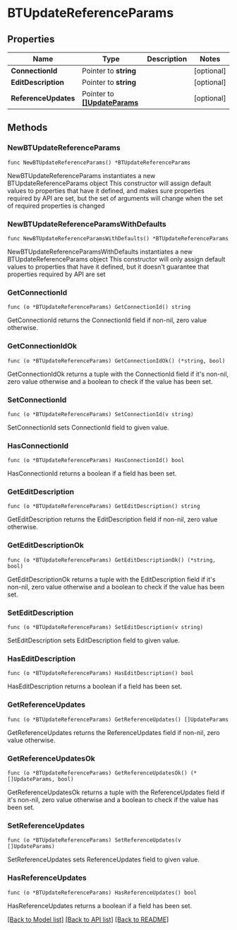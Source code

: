 # BTUpdateReferenceParams

## Properties

Name | Type | Description | Notes
------------ | ------------- | ------------- | -------------
**ConnectionId** | Pointer to **string** |  | [optional] 
**EditDescription** | Pointer to **string** |  | [optional] 
**ReferenceUpdates** | Pointer to [**[]UpdateParams**](UpdateParams.md) |  | [optional] 

## Methods

### NewBTUpdateReferenceParams

`func NewBTUpdateReferenceParams() *BTUpdateReferenceParams`

NewBTUpdateReferenceParams instantiates a new BTUpdateReferenceParams object
This constructor will assign default values to properties that have it defined,
and makes sure properties required by API are set, but the set of arguments
will change when the set of required properties is changed

### NewBTUpdateReferenceParamsWithDefaults

`func NewBTUpdateReferenceParamsWithDefaults() *BTUpdateReferenceParams`

NewBTUpdateReferenceParamsWithDefaults instantiates a new BTUpdateReferenceParams object
This constructor will only assign default values to properties that have it defined,
but it doesn't guarantee that properties required by API are set

### GetConnectionId

`func (o *BTUpdateReferenceParams) GetConnectionId() string`

GetConnectionId returns the ConnectionId field if non-nil, zero value otherwise.

### GetConnectionIdOk

`func (o *BTUpdateReferenceParams) GetConnectionIdOk() (*string, bool)`

GetConnectionIdOk returns a tuple with the ConnectionId field if it's non-nil, zero value otherwise
and a boolean to check if the value has been set.

### SetConnectionId

`func (o *BTUpdateReferenceParams) SetConnectionId(v string)`

SetConnectionId sets ConnectionId field to given value.

### HasConnectionId

`func (o *BTUpdateReferenceParams) HasConnectionId() bool`

HasConnectionId returns a boolean if a field has been set.

### GetEditDescription

`func (o *BTUpdateReferenceParams) GetEditDescription() string`

GetEditDescription returns the EditDescription field if non-nil, zero value otherwise.

### GetEditDescriptionOk

`func (o *BTUpdateReferenceParams) GetEditDescriptionOk() (*string, bool)`

GetEditDescriptionOk returns a tuple with the EditDescription field if it's non-nil, zero value otherwise
and a boolean to check if the value has been set.

### SetEditDescription

`func (o *BTUpdateReferenceParams) SetEditDescription(v string)`

SetEditDescription sets EditDescription field to given value.

### HasEditDescription

`func (o *BTUpdateReferenceParams) HasEditDescription() bool`

HasEditDescription returns a boolean if a field has been set.

### GetReferenceUpdates

`func (o *BTUpdateReferenceParams) GetReferenceUpdates() []UpdateParams`

GetReferenceUpdates returns the ReferenceUpdates field if non-nil, zero value otherwise.

### GetReferenceUpdatesOk

`func (o *BTUpdateReferenceParams) GetReferenceUpdatesOk() (*[]UpdateParams, bool)`

GetReferenceUpdatesOk returns a tuple with the ReferenceUpdates field if it's non-nil, zero value otherwise
and a boolean to check if the value has been set.

### SetReferenceUpdates

`func (o *BTUpdateReferenceParams) SetReferenceUpdates(v []UpdateParams)`

SetReferenceUpdates sets ReferenceUpdates field to given value.

### HasReferenceUpdates

`func (o *BTUpdateReferenceParams) HasReferenceUpdates() bool`

HasReferenceUpdates returns a boolean if a field has been set.


[[Back to Model list]](../README.md#documentation-for-models) [[Back to API list]](../README.md#documentation-for-api-endpoints) [[Back to README]](../README.md)


